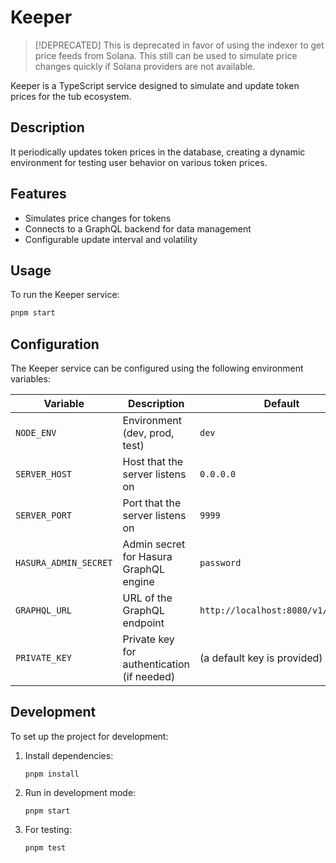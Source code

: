 # Keeper

> [!DEPRECATED]
> This is deprecated in favor of using the indexer to get price feeds from Solana. This still can be used to simulate price changes quickly if Solana providers are not available.

Keeper is a TypeScript service designed to simulate and update token prices for the tub ecosystem.

## Description

It periodically updates token prices in the database, creating a dynamic environment for testing user behavior on various token prices.

## Features

- Simulates price changes for tokens
- Connects to a GraphQL backend for data management
- Configurable update interval and volatility

## Usage

To run the Keeper service:

```sh
pnpm start
```

## Configuration

The Keeper service can be configured using the following environment variables:

| Variable             | Description                                | Default                                |
|----------------------|--------------------------------------------|----------------------------------------|
| `NODE_ENV`           | Environment (dev, prod, test)              | `dev`                                  |
| `SERVER_HOST`        | Host that the server listens on            | `0.0.0.0`                              |
| `SERVER_PORT`        | Port that the server listens on            | `9999`                                 |
| `HASURA_ADMIN_SECRET`| Admin secret for Hasura GraphQL engine     | `password`                             |
| `GRAPHQL_URL`        | URL of the GraphQL endpoint                | `http://localhost:8080/v1/graphql`     |
| `PRIVATE_KEY`        | Private key for authentication (if needed) | (a default key is provided)            |

## Development

To set up the project for development:

1. Install dependencies:
   ```
   pnpm install
   ```

2. Run in development mode:
   ```
   pnpm start
   ```

3. For testing:
   ```
   pnpm test
   ```

